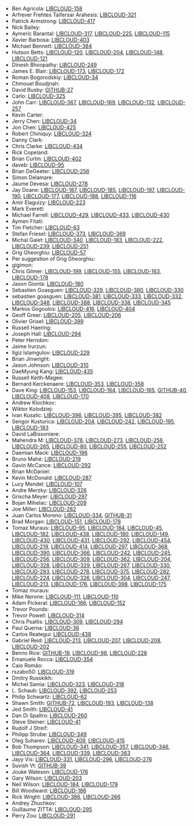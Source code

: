 * Ben Agricola: [LIBCLOUD-158](https://issues.apache.org/jira/browse/LIBCLOUD-158)
* Arfrever Frehtes Taifersar Arahesis: [LIBCLOUD-321](https://issues.apache.org/jira/browse/LIBCLOUD-321)
* Patrick Armstrong: [LIBCLOUD-417](https://issues.apache.org/jira/browse/LIBCLOUD-417)
* Nick Bailey: 
* Aymeric Barantal: [LIBCLOUD-317](https://issues.apache.org/jira/browse/LIBCLOUD-317), [LIBCLOUD-225](https://issues.apache.org/jira/browse/LIBCLOUD-225), [LIBCLOUD-115](https://issues.apache.org/jira/browse/LIBCLOUD-115)
* Xavier Barbosa: [LIBCLOUD-403](https://issues.apache.org/jira/browse/LIBCLOUD-403)
* Michael Bennett: [LIBCLOUD-384](https://issues.apache.org/jira/browse/LIBCLOUD-384)
* Hutson Betts: [LIBCLOUD-120](https://issues.apache.org/jira/browse/LIBCLOUD-120), [LIBCLOUD-204](https://issues.apache.org/jira/browse/LIBCLOUD-204), [LIBCLOUD-148](https://issues.apache.org/jira/browse/LIBCLOUD-148), [LIBCLOUD-121](https://issues.apache.org/jira/browse/LIBCLOUD-121)
* Dinesh Bhoopathy: [LIBCLOUD-249](https://issues.apache.org/jira/browse/LIBCLOUD-249)
* James E. Blair: [LIBCLOUD-173](https://issues.apache.org/jira/browse/LIBCLOUD-173), [LIBCLOUD-172](https://issues.apache.org/jira/browse/LIBCLOUD-172)
* Roman Bogorodskiy: [LIBCLOUD-34](https://issues.apache.org/jira/browse/LIBCLOUD-34)
* Chmouel Boudjnah: 
* David Busby: [GITHUB-27](https://github.com/apache/libcloud/pull/27)
* Carlo: [LIBCLOUD-325](https://issues.apache.org/jira/browse/LIBCLOUD-325)
* John Carr: [LIBCLOUD-367](https://issues.apache.org/jira/browse/LIBCLOUD-367), [LIBCLOUD-169](https://issues.apache.org/jira/browse/LIBCLOUD-169), [LIBCLOUD-132](https://issues.apache.org/jira/browse/LIBCLOUD-132), [LIBCLOUD-257](https://issues.apache.org/jira/browse/LIBCLOUD-257)
* Kevin Carter: 
* Jerry Chen: [LIBCLOUD-34](https://issues.apache.org/jira/browse/LIBCLOUD-34)
* Jon Chen: [LIBCLOUD-425](https://issues.apache.org/jira/browse/LIBCLOUD-425)
* Robert Chiniquy: [LIBCLOUD-324](https://issues.apache.org/jira/browse/LIBCLOUD-324)
* Danny Clark: 
* Chris Clarke: [LIBCLOUD-434](https://issues.apache.org/jira/browse/LIBCLOUD-434)
* Rick Copeland: 
* Brian Curtin: [LIBCLOUD-402](https://issues.apache.org/jira/browse/LIBCLOUD-402)
* daveb: [LIBCLOUD-95](https://issues.apache.org/jira/browse/LIBCLOUD-95)
* Brian DeGeeter: [LIBCLOUD-256](https://issues.apache.org/jira/browse/LIBCLOUD-256)
* Simon Delamare: 
* Jaume Devesa: [LIBCLOUD-278](https://issues.apache.org/jira/browse/LIBCLOUD-278)
* Jay Doane: [LIBCLOUD-187](https://issues.apache.org/jira/browse/LIBCLOUD-187), [LIBCLOUD-185](https://issues.apache.org/jira/browse/LIBCLOUD-185), [LIBCLOUD-197](https://issues.apache.org/jira/browse/LIBCLOUD-197), [LIBCLOUD-190](https://issues.apache.org/jira/browse/LIBCLOUD-190), [LIBCLOUD-177](https://issues.apache.org/jira/browse/LIBCLOUD-177), [LIBCLOUD-188](https://issues.apache.org/jira/browse/LIBCLOUD-188), [LIBCLOUD-116](https://issues.apache.org/jira/browse/LIBCLOUD-116)
* Amir Elaguizy: [LIBCLOUD-223](https://issues.apache.org/jira/browse/LIBCLOUD-223)
* Mark Everett: 
* Michael Farrell: [LIBCLOUD-429](https://issues.apache.org/jira/browse/LIBCLOUD-429), [LIBCLOUD-433](https://issues.apache.org/jira/browse/LIBCLOUD-433), [LIBCLOUD-430](https://issues.apache.org/jira/browse/LIBCLOUD-430)
* Aymen Fitati: 
* Tim Fletcher: [LIBCLOUD-63](https://issues.apache.org/jira/browse/LIBCLOUD-63)
* Stefan Friesel: [LIBCLOUD-373](https://issues.apache.org/jira/browse/LIBCLOUD-373), [LIBCLOUD-369](https://issues.apache.org/jira/browse/LIBCLOUD-369)
* Michal Galet: [LIBCLOUD-340](https://issues.apache.org/jira/browse/LIBCLOUD-340), [LIBCLOUD-183](https://issues.apache.org/jira/browse/LIBCLOUD-183), [LIBCLOUD-222](https://issues.apache.org/jira/browse/LIBCLOUD-222), [LIBCLOUD-239](https://issues.apache.org/jira/browse/LIBCLOUD-239), [LIBCLOUD-251](https://issues.apache.org/jira/browse/LIBCLOUD-251)
* Grig Gheorghiu: [LIBCLOUD-57](https://issues.apache.org/jira/browse/LIBCLOUD-57)
* Per suggestion of Grig Gheorghiu: 
* gigimon: 
* Chris Gilmer: [LIBCLOUD-199](https://issues.apache.org/jira/browse/LIBCLOUD-199), [LIBCLOUD-155](https://issues.apache.org/jira/browse/LIBCLOUD-155), [LIBCLOUD-163](https://issues.apache.org/jira/browse/LIBCLOUD-163), [LIBCLOUD-178](https://issues.apache.org/jira/browse/LIBCLOUD-178)
* Jason Gionta: [LIBCLOUD-180](https://issues.apache.org/jira/browse/LIBCLOUD-180)
* Sebastien Goasguen: [LIBCLOUD-329](https://issues.apache.org/jira/browse/LIBCLOUD-329), [LIBCLOUD-380](https://issues.apache.org/jira/browse/LIBCLOUD-380), [LIBCLOUD-330](https://issues.apache.org/jira/browse/LIBCLOUD-330)
* sebastien goasguen: [LIBCLOUD-381](https://issues.apache.org/jira/browse/LIBCLOUD-381), [LIBCLOUD-333](https://issues.apache.org/jira/browse/LIBCLOUD-333), [LIBCLOUD-332](https://issues.apache.org/jira/browse/LIBCLOUD-332), [LIBCLOUD-348](https://issues.apache.org/jira/browse/LIBCLOUD-348), [LIBCLOUD-388](https://issues.apache.org/jira/browse/LIBCLOUD-388), [LIBCLOUD-338](https://issues.apache.org/jira/browse/LIBCLOUD-338), [LIBCLOUD-345](https://issues.apache.org/jira/browse/LIBCLOUD-345)
* Markos Gogoulos: [LIBCLOUD-416](https://issues.apache.org/jira/browse/LIBCLOUD-416), [LIBCLOUD-404](https://issues.apache.org/jira/browse/LIBCLOUD-404)
* Geoff Greer: [LIBCLOUD-205](https://issues.apache.org/jira/browse/LIBCLOUD-205), [LIBCLOUD-206](https://issues.apache.org/jira/browse/LIBCLOUD-206)
* Olivier Grisel: [LIBCLOUD-399](https://issues.apache.org/jira/browse/LIBCLOUD-399)
* Russell Haering: 
* Joseph Hall: [LIBCLOUD-294](https://issues.apache.org/jira/browse/LIBCLOUD-294)
* Peter Herndon: 
* Jaime Irurzun: 
* Ilgiz Islamgulov: [LIBCLOUD-229](https://issues.apache.org/jira/browse/LIBCLOUD-229)
* Brian Jinwright: 
* Jason Johnson: [LIBCLOUD-310](https://issues.apache.org/jira/browse/LIBCLOUD-310)
* DaeMyung Kang: [LIBCLOUD-435](https://issues.apache.org/jira/browse/LIBCLOUD-435)
* Russell Keith-Magee: 
* Bernard Kerckenaere: [LIBCLOUD-353](https://issues.apache.org/jira/browse/LIBCLOUD-353), [LIBCLOUD-358](https://issues.apache.org/jira/browse/LIBCLOUD-358)
* Dave King: [LIBCLOUD-153](https://issues.apache.org/jira/browse/LIBCLOUD-153), [LIBCLOUD-164](https://issues.apache.org/jira/browse/LIBCLOUD-164), [LIBCLOUD-165](https://issues.apache.org/jira/browse/LIBCLOUD-165), [GITHUB-40](https://github.com/apache/libcloud/pull/40), [LIBCLOUD-408](https://issues.apache.org/jira/browse/LIBCLOUD-408), [LIBCLOUD-170](https://issues.apache.org/jira/browse/LIBCLOUD-170)
* Andrew Klochkov: 
* Wiktor Kolodziej: 
* Ivan Kusalic: [LIBCLOUD-396](https://issues.apache.org/jira/browse/LIBCLOUD-396), [LIBCLOUD-395](https://issues.apache.org/jira/browse/LIBCLOUD-395), [LIBCLOUD-382](https://issues.apache.org/jira/browse/LIBCLOUD-382)
* Sengor Kusturica: [LIBCLOUD-204](https://issues.apache.org/jira/browse/LIBCLOUD-204), [LIBCLOUD-242](https://issues.apache.org/jira/browse/LIBCLOUD-242), [LIBCLOUD-195](https://issues.apache.org/jira/browse/LIBCLOUD-195), [LIBCLOUD-183](https://issues.apache.org/jira/browse/LIBCLOUD-183)
* David LaBissoniere: 
* Mahendra M: [LIBCLOUD-378](https://issues.apache.org/jira/browse/LIBCLOUD-378), [LIBCLOUD-273](https://issues.apache.org/jira/browse/LIBCLOUD-273), [LIBCLOUD-258](https://issues.apache.org/jira/browse/LIBCLOUD-258), [LIBCLOUD-265](https://issues.apache.org/jira/browse/LIBCLOUD-265), [LIBCLOUD-80](https://issues.apache.org/jira/browse/LIBCLOUD-80), [LIBCLOUD-255](https://issues.apache.org/jira/browse/LIBCLOUD-255), [LIBCLOUD-252](https://issues.apache.org/jira/browse/LIBCLOUD-252)
* Daemian Mack: [LIBCLOUD-196](https://issues.apache.org/jira/browse/LIBCLOUD-196)
* Bruno Mahé: [LIBCLOUD-219](https://issues.apache.org/jira/browse/LIBCLOUD-219)
* Gavin McCance: [LIBCLOUD-292](https://issues.apache.org/jira/browse/LIBCLOUD-292)
* Brian McDaniel: 
* Kevin McDonald: [LIBCLOUD-287](https://issues.apache.org/jira/browse/LIBCLOUD-287)
* Lucy Mendel: [LIBCLOUD-107](https://issues.apache.org/jira/browse/LIBCLOUD-107)
* Andre Merzky: [LIBCLOUD-326](https://issues.apache.org/jira/browse/LIBCLOUD-326)
* Grischa Meyer: [LIBCLOUD-297](https://issues.apache.org/jira/browse/LIBCLOUD-297)
* Bojan Mihelac: [LIBCLOUD-209](https://issues.apache.org/jira/browse/LIBCLOUD-209)
* Joe Miller: [LIBCLOUD-282](https://issues.apache.org/jira/browse/LIBCLOUD-282)
* Juan Carlos Moreno: [LIBCLOUD-334](https://issues.apache.org/jira/browse/LIBCLOUD-334), [GITHUB-31](https://github.com/apache/libcloud/pull/31)
* Brad Morgan: [LIBCLOUD-151](https://issues.apache.org/jira/browse/LIBCLOUD-151), [LIBCLOUD-178](https://issues.apache.org/jira/browse/LIBCLOUD-178)
* Tomaz Muraus: [LIBCLOUD-95](https://issues.apache.org/jira/browse/LIBCLOUD-95), [LIBCLOUD-184](https://issues.apache.org/jira/browse/LIBCLOUD-184), [LIBCLOUD-45](https://issues.apache.org/jira/browse/LIBCLOUD-45), [LIBCLOUD-182](https://issues.apache.org/jira/browse/LIBCLOUD-182), [LIBCLOUD-438](https://issues.apache.org/jira/browse/LIBCLOUD-438), [LIBCLOUD-180](https://issues.apache.org/jira/browse/LIBCLOUD-180), [LIBCLOUD-149](https://issues.apache.org/jira/browse/LIBCLOUD-149), [LIBCLOUD-430](https://issues.apache.org/jira/browse/LIBCLOUD-430), [LIBCLOUD-431](https://issues.apache.org/jira/browse/LIBCLOUD-431), [LIBCLOUD-292](https://issues.apache.org/jira/browse/LIBCLOUD-292), [LIBCLOUD-454](https://issues.apache.org/jira/browse/LIBCLOUD-454), [LIBCLOUD-219](https://issues.apache.org/jira/browse/LIBCLOUD-219), [LIBCLOUD-414](https://issues.apache.org/jira/browse/LIBCLOUD-414), [LIBCLOUD-297](https://issues.apache.org/jira/browse/LIBCLOUD-297), [LIBCLOUD-368](https://issues.apache.org/jira/browse/LIBCLOUD-368), [LIBCLOUD-390](https://issues.apache.org/jira/browse/LIBCLOUD-390), [LIBCLOUD-366](https://issues.apache.org/jira/browse/LIBCLOUD-366), [LIBCLOUD-242](https://issues.apache.org/jira/browse/LIBCLOUD-242), [LIBCLOUD-245](https://issues.apache.org/jira/browse/LIBCLOUD-245), [LIBCLOUD-256](https://issues.apache.org/jira/browse/LIBCLOUD-256), [LIBCLOUD-309](https://issues.apache.org/jira/browse/LIBCLOUD-309), [LIBCLOUD-362](https://issues.apache.org/jira/browse/LIBCLOUD-362), [LIBCLOUD-204](https://issues.apache.org/jira/browse/LIBCLOUD-204), [LIBCLOUD-328](https://issues.apache.org/jira/browse/LIBCLOUD-328), [LIBCLOUD-329](https://issues.apache.org/jira/browse/LIBCLOUD-329), [LIBCLOUD-267](https://issues.apache.org/jira/browse/LIBCLOUD-267), [LIBCLOUD-330](https://issues.apache.org/jira/browse/LIBCLOUD-330), [LIBCLOUD-293](https://issues.apache.org/jira/browse/LIBCLOUD-293), [LIBCLOUD-278](https://issues.apache.org/jira/browse/LIBCLOUD-278), [LIBCLOUD-375](https://issues.apache.org/jira/browse/LIBCLOUD-375), [LIBCLOUD-282](https://issues.apache.org/jira/browse/LIBCLOUD-282), [LIBCLOUD-224](https://issues.apache.org/jira/browse/LIBCLOUD-224), [LIBCLOUD-326](https://issues.apache.org/jira/browse/LIBCLOUD-326), [LIBCLOUD-304](https://issues.apache.org/jira/browse/LIBCLOUD-304), [LIBCLOUD-247](https://issues.apache.org/jira/browse/LIBCLOUD-247), [LIBCLOUD-213](https://issues.apache.org/jira/browse/LIBCLOUD-213), [LIBCLOUD-176](https://issues.apache.org/jira/browse/LIBCLOUD-176), [LIBCLOUD-398](https://issues.apache.org/jira/browse/LIBCLOUD-398), [LIBCLOUD-175](https://issues.apache.org/jira/browse/LIBCLOUD-175)
* Tomaz muraus: 
* Mike Nerone: [LIBCLOUD-111](https://issues.apache.org/jira/browse/LIBCLOUD-111), [LIBCLOUD-110](https://issues.apache.org/jira/browse/LIBCLOUD-110)
* Adam Pickeral: [LIBCLOUD-166](https://issues.apache.org/jira/browse/LIBCLOUD-166), [LIBCLOUD-152](https://issues.apache.org/jira/browse/LIBCLOUD-152)
* Trevor Pounds: 
* Trevor Powell: [LIBCLOUD-314](https://issues.apache.org/jira/browse/LIBCLOUD-314)
* Chris Psaltis: [LIBCLOUD-309](https://issues.apache.org/jira/browse/LIBCLOUD-309), [LIBCLOUD-294](https://issues.apache.org/jira/browse/LIBCLOUD-294)
* Paul Querna: [LIBCLOUD-36](https://issues.apache.org/jira/browse/LIBCLOUD-36)
* Carlos Reategui: [LIBCLOUD-438](https://issues.apache.org/jira/browse/LIBCLOUD-438)
* Gabriel Reid: [LIBCLOUD-213](https://issues.apache.org/jira/browse/LIBCLOUD-213), [LIBCLOUD-207](https://issues.apache.org/jira/browse/LIBCLOUD-207), [LIBCLOUD-208](https://issues.apache.org/jira/browse/LIBCLOUD-208), [LIBCLOUD-202](https://issues.apache.org/jira/browse/LIBCLOUD-202)
* Benno Rice: [GITHUB-19](https://github.com/apache/libcloud/pull/19), [LIBCLOUD-98](https://issues.apache.org/jira/browse/LIBCLOUD-98), [LIBCLOUD-228](https://issues.apache.org/jira/browse/LIBCLOUD-228)
* Emanuele Rocca: [LIBCLOUD-354](https://issues.apache.org/jira/browse/LIBCLOUD-354)
* Caio Romão: 
* rszabo50: [LIBCLOUD-319](https://issues.apache.org/jira/browse/LIBCLOUD-319)
* Dmitry Russkikh: 
* Michel Samia: [LIBCLOUD-323](https://issues.apache.org/jira/browse/LIBCLOUD-323), [LIBCLOUD-318](https://issues.apache.org/jira/browse/LIBCLOUD-318)
* L. Schaub: [LIBCLOUD-392](https://issues.apache.org/jira/browse/LIBCLOUD-392), [LIBCLOUD-253](https://issues.apache.org/jira/browse/LIBCLOUD-253)
* Philip Schwartz: [LIBCLOUD-62](https://issues.apache.org/jira/browse/LIBCLOUD-62)
* Shawn Smith: [GITHUB-72](https://github.com/apache/libcloud/pull/72), [LIBCLOUD-193](https://issues.apache.org/jira/browse/LIBCLOUD-193), [LIBCLOUD-138](https://issues.apache.org/jira/browse/LIBCLOUD-138)
* Jed Smith: [LIBCLOUD-41](https://issues.apache.org/jira/browse/LIBCLOUD-41)
* Dan Di Spaltro: [LIBCLOUD-260](https://issues.apache.org/jira/browse/LIBCLOUD-260)
* Steve Steiner: [LIBCLOUD-41](https://issues.apache.org/jira/browse/LIBCLOUD-41)
* Rudolf J Streif: 
* Philipp Strube: [LIBCLOUD-349](https://issues.apache.org/jira/browse/LIBCLOUD-349)
* Oleg Suharev: [LIBCLOUD-409](https://issues.apache.org/jira/browse/LIBCLOUD-409), [LIBCLOUD-415](https://issues.apache.org/jira/browse/LIBCLOUD-415)
* Bob Thompson: [LIBCLOUD-341](https://issues.apache.org/jira/browse/LIBCLOUD-341), [LIBCLOUD-357](https://issues.apache.org/jira/browse/LIBCLOUD-357), [LIBCLOUD-346](https://issues.apache.org/jira/browse/LIBCLOUD-346), [LIBCLOUD-364](https://issues.apache.org/jira/browse/LIBCLOUD-364), [LIBCLOUD-339](https://issues.apache.org/jira/browse/LIBCLOUD-339), [LIBCLOUD-363](https://issues.apache.org/jira/browse/LIBCLOUD-363)
* Jayy Vis: [LIBCLOUD-331](https://issues.apache.org/jira/browse/LIBCLOUD-331), [LIBCLOUD-296](https://issues.apache.org/jira/browse/LIBCLOUD-296), [LIBCLOUD-276](https://issues.apache.org/jira/browse/LIBCLOUD-276)
* Suvish Vt: [GITHUB-39](https://github.com/apache/libcloud/pull/39)
* Jouke Waleson: [LIBCLOUD-176](https://issues.apache.org/jira/browse/LIBCLOUD-176)
* Gary Wilson: [LIBCLOUD-203](https://issues.apache.org/jira/browse/LIBCLOUD-203)
* Neil Wilson: [LIBCLOUD-184](https://issues.apache.org/jira/browse/LIBCLOUD-184), [LIBCLOUD-179](https://issues.apache.org/jira/browse/LIBCLOUD-179)
* Bill Woodward: [LIBCLOUD-186](https://issues.apache.org/jira/browse/LIBCLOUD-186)
* Rick Wright: [LIBCLOUD-386](https://issues.apache.org/jira/browse/LIBCLOUD-386), [LIBCLOUD-266](https://issues.apache.org/jira/browse/LIBCLOUD-266)
* Andrey Zhuchkov: 
* Guillaume ZITTA: [LIBCLOUD-295](https://issues.apache.org/jira/browse/LIBCLOUD-295)
* Perry Zou: [LIBCLOUD-291](https://issues.apache.org/jira/browse/LIBCLOUD-291)
